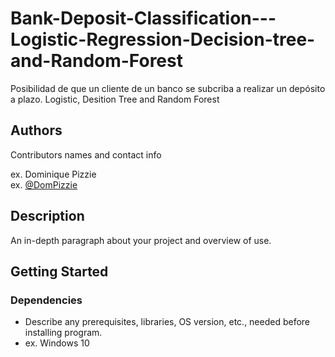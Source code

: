 # Bank-Deposit-Classification---Logistic-Regression-Decision-tree-and-Random-Forest

Posibilidad de que un cliente de un banco se subcriba a realizar un depósito a plazo. Logistic, Desition Tree and Random Forest

## Authors

Contributors names and contact info

ex. Dominique Pizzie  
ex. [@DomPizzie](https://twitter.com/dompizzie)

## Description

An in-depth paragraph about your project and overview of use.

## Getting Started

### Dependencies

* Describe any prerequisites, libraries, OS version, etc., needed before installing program.
* ex. Windows 10


